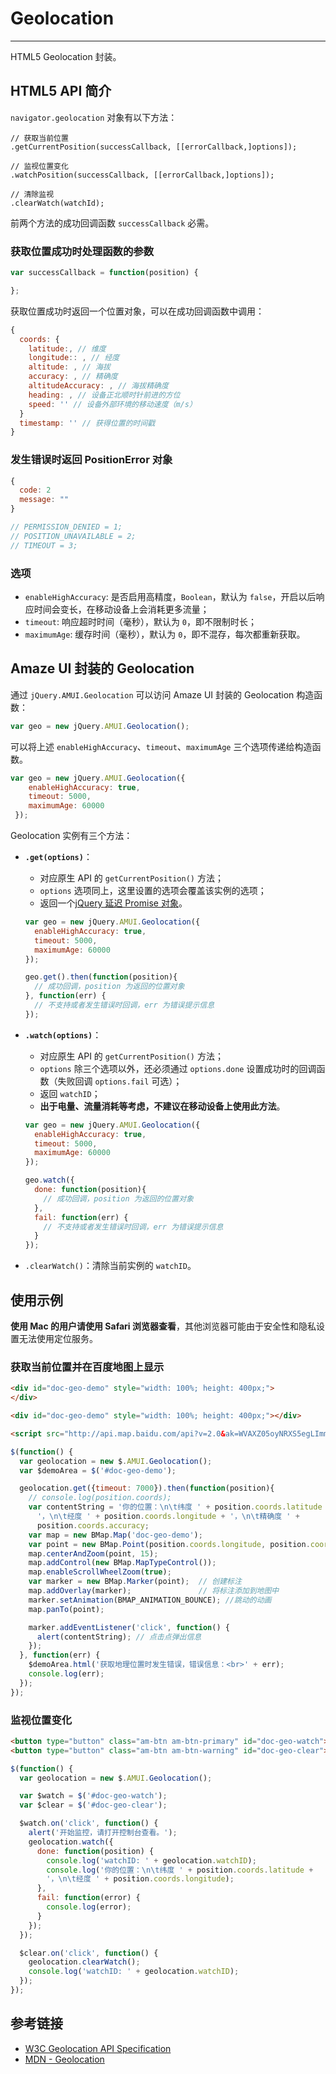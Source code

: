# Geolocation
---

HTML5 Geolocation 封装。


## HTML5 API 简介

`navigator.geolocation` 对象有以下方法：

```
// 获取当前位置
.getCurrentPosition(successCallback, [[errorCallback,]options]);

// 监视位置变化
.watchPosition(successCallback, [[errorCallback,]options]);

// 清除监视
.clearWatch(watchId);
```

前两个方法的成功回调函数 `successCallback` 必需。

### 获取位置成功时处理函数的参数

```js
var successCallback = function(position) {

};
```

获取位置成功时返回一个位置对象，可以在成功回调函数中调用：

```js
{
  coords: {
    latitude:, // 维度
    longitude:: , // 经度
    altitude: , // 海拔
    accuracy: , // 精确度
    altitudeAccuracy: , // 海拔精确度
    heading: , // 设备正北顺时针前进的方位
    speed: '' // 设备外部环境的移动速度（m/s）
  }
  timestamp: '' // 获得位置的时间戳
}
```

### 发生错误时返回 PositionError 对象

```js
{
  code: 2
  message: ""
}

// PERMISSION_DENIED = 1;
// POSITION_UNAVAILABLE = 2;
// TIMEOUT = 3;
```

### 选项

- `enableHighAccuracy`: 是否启用高精度，`Boolean`，默认为 `false`，开启以后响应时间会变长，在移动设备上会消耗更多流量；
- `timeout`: 响应超时时间（毫秒），默认为 `0`，即不限制时长；
- `maximumAge`: 缓存时间（毫秒），默认为 `0`，即不混存，每次都重新获取。


## Amaze UI 封装的 Geolocation

通过 `jQuery.AMUI.Geolocation` 可以访问 Amaze UI 封装的 Geolocation 构造函数：

```js
var geo = new jQuery.AMUI.Geolocation();
```

可以将上述 `enableHighAccuracy`、`timeout`、`maximumAge` 三个选项传递给构造函数。

```js
var geo = new jQuery.AMUI.Geolocation({
    enableHighAccuracy: true,
    timeout: 5000,
    maximumAge: 60000
 });
```

Geolocation 实例有三个方法：

- **`.get(options)`**：
  - 对应原生 API 的 `getCurrentPosition()` 方法；
  - `options` 选项同上，这里设置的选项会覆盖该实例的选项；
  - 返回一个[jQuery 延迟 Promise 对象](http://api.jquery.com/category/deferred-object/)。

  ```js
  var geo = new jQuery.AMUI.Geolocation({
    enableHighAccuracy: true,
    timeout: 5000,
    maximumAge: 60000
  });

  geo.get().then(function(position){
    // 成功回调，position 为返回的位置对象
  }, function(err) {
    // 不支持或者发生错误时回调，err 为错误提示信息
  });
  ```

- **`.watch(options)`**：
  - 对应原生 API 的 `getCurrentPosition()` 方法；
  - `options` 除三个选项以外，还必须通过 `options.done` 设置成功时的回调函数（失败回调 `options.fail` 可选）；
  - 返回 `watchID`；
  - **出于电量、流量消耗等考虑，不建议在移动设备上使用此方法**。

  ```js
  var geo = new jQuery.AMUI.Geolocation({
    enableHighAccuracy: true,
    timeout: 5000,
    maximumAge: 60000
  });

  geo.watch({
    done: function(position){
      // 成功回调，position 为返回的位置对象
    },
    fail: function(err) {
      // 不支持或者发生错误时回调，err 为错误提示信息
    }
  });
  ```

- `.clearWatch()`：清除当前实例的 `watchID`。

## 使用示例

**使用 Mac 的用户请使用 Safari 浏览器查看**，其他浏览器可能由于安全性和隐私设置无法使用定位服务。

### 获取当前位置并在百度地图上显示

`````html
<div id="doc-geo-demo" style="width: 100%; height: 400px;">
</div>
`````

```html
<div id="doc-geo-demo" style="width: 100%; height: 400px;"></div>

<script src="http://api.map.baidu.com/api?v=2.0&ak=WVAXZ05oyNRXS5egLImmentg"></script>
```

```js
$(function() {
  var geolocation = new $.AMUI.Geolocation();
  var $demoArea = $('#doc-geo-demo');

  geolocation.get({timeout: 7000}).then(function(position){
    // console.log(position.coords);
    var contentString = '你的位置：\n\t纬度 ' + position.coords.latitude +
      '，\n\t经度 ' + position.coords.longitude + '，\n\t精确度 ' +
      position.coords.accuracy;
    var map = new BMap.Map('doc-geo-demo');
    var point = new BMap.Point(position.coords.longitude, position.coords.latitude);
    map.centerAndZoom(point, 15);
    map.addControl(new BMap.MapTypeControl());
    map.enableScrollWheelZoom(true);
    var marker = new BMap.Marker(point);  // 创建标注
    map.addOverlay(marker);               // 将标注添加到地图中
    marker.setAnimation(BMAP_ANIMATION_BOUNCE); //跳动的动画
    map.panTo(point);

    marker.addEventListener('click', function() {
      alert(contentString); // 点击点弹出信息
    });
  }, function(err) {
    $demoArea.html('获取地理位置时发生错误，错误信息：<br>' + err);
    console.log(err);
  });
});
```

<script src="http://api.map.baidu.com/api?v=2.0&ak=WVAXZ05oyNRXS5egLImmentg"></script>

<script>
$(function() {
  var geolocation = new $.AMUI.Geolocation();
  var $demoArea = $('#doc-geo-demo');
  geolocation.get({timeout: 7000}).then(function(position){
    // console.log(position.coords);
    var contentString = '你的位置：\n\t纬度 ' + position.coords.latitude +
      '，\n\t经度 ' + position.coords.longitude + '，\n\t精确度 ' +
      position.coords.accuracy;
    var map = new BMap.Map('doc-geo-demo');
    var point = new BMap.Point(position.coords.longitude, position.coords.latitude);
    map.centerAndZoom(point, 15);
    map.addControl(new BMap.MapTypeControl());
    map.enableScrollWheelZoom(true);
    var marker = new BMap.Marker(point);  // 创建标注
    map.addOverlay(marker);               // 将标注添加到地图中
    marker.setAnimation(BMAP_ANIMATION_BOUNCE); //跳动的动画
    map.panTo(point);

    marker.addEventListener('click', function() {
      alert(contentString); // 点击点弹出信息
    });
  }, function(err) {
    $demoArea.html('获取地理位置时发生错误，错误信息：<br>' + err);
    console.log(err);
  });

  var $watch = $('#doc-geo-watch');
  var $clear = $('#doc-geo-clear');

  $watch.on('click', function() {
    alert('开始监控，请打开控制台查看。');
    geolocation.watch({
      done: function(position) {
        // console.log(position.coords);
        // console.log(position.timestamp);
        console.log('watchID: ' + geolocation.watchID);
        console.log('你的位置：\n\t纬度 ' + position.coords.latitude +
        '，\n\t经度 ' + position.coords.longitude);
      },
      fail: function(error) {
        console.log(error);
      }
    });
  });

  $clear.on('click', function() {
    geolocation.clearWatch();
    console.log('watchID: ' + geolocation.watchID);
  });
});
</script>

### 监视位置变化

`````html
<button type="button" class="am-btn am-btn-primary" id="doc-geo-watch">开始监视位置</button>
<button type="button" class="am-btn am-btn-warning" id="doc-geo-clear">清除监视</button>
`````
```js
$(function() {
  var geolocation = new $.AMUI.Geolocation();

  var $watch = $('#doc-geo-watch');
  var $clear = $('#doc-geo-clear');

  $watch.on('click', function() {
    alert('开始监控，请打开控制台查看。');
    geolocation.watch({
      done: function(position) {
        console.log('watchID: ' + geolocation.watchID);
        console.log('你的位置：\n\t纬度 ' + position.coords.latitude +
        '，\n\t经度 ' + position.coords.longitude);
      },
      fail: function(error) {
        console.log(error);
      }
    });
  });

  $clear.on('click', function() {
    geolocation.clearWatch();
    console.log('watchID: ' + geolocation.watchID);
  });
});
```

## 参考链接

- [W3C Geolocation API Specification](http://www.w3.org/TR/geolocation-API/)
- [MDN - Geolocation](https://developer.mozilla.org/en-US/docs/Web/API/Geolocation)

